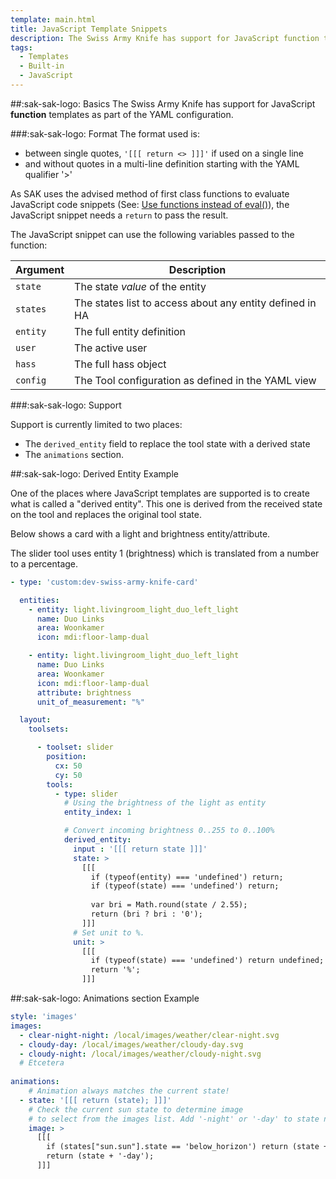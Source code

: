 ```yaml
---
template: main.html
title: JavaScript Template Snippets
description: The Swiss Army Knife has support for JavaScript function templates as part of the YAML configuration. So you can re-use JavaScript snippets.
tags:
  - Templates
  - Built-in
  - JavaScript
---
```

<!-- GT/GL -->

##:sak-sak-logo: Basics
The Swiss Army Knife has support for JavaScript **function** templates as part of the YAML configuration.


###:sak-sak-logo: Format
The format used is:

- between single quotes, `'[[[ return <> ]]]'` if used on a single line
- and without quotes in a multi-line definition starting with the YAML qualifier '>'

As SAK uses the advised method of first class functions to evaluate JavaScript code snippets (See: [Use functions instead of eval()](https://developer.mozilla.org/en-US/docs/Web/JavaScript/Reference/Global_Objects/eval)), the JavaScript snippet needs a `return` to pass the result.

The JavaScript snippet can use the following variables passed to the function:

| Argument | Description |
| -------- | ----------- |
| `state`  | The state *value* of the entity |
| `states` | The states list to access about any entity defined in HA |
| `entity` | The full entity definition |
| `user`   | The active user |
| `hass`   | The full hass object |
| `config` | The Tool configuration as defined in the YAML view |

###:sak-sak-logo: Support

Support is currently limited to two places:

- The `derived_entity` field to replace the tool state with a derived state
- The `animations` section.

##:sak-sak-logo: Derived Entity Example

One of the places where JavaScript templates are supported is to create what is called a "derived entity".
This one is derived from the received state on the tool and replaces the original tool state.

Below shows a card with a light and brightness entity/attribute.

The slider tool uses entity 1 (brightness) which is translated from a number to a percentage.

```yaml title="view-sake2.yml" linenums="1" hl_lines="13 29 31 40"
- type: 'custom:dev-swiss-army-knife-card'

  entities: 
    - entity: light.livingroom_light_duo_left_light
      name: Duo Links
      area: Woonkamer
      icon: mdi:floor-lamp-dual

    - entity: light.livingroom_light_duo_left_light
      name: Duo Links
      area: Woonkamer
      icon: mdi:floor-lamp-dual
      attribute: brightness
      unit_of_measurement: "%"

  layout:
    toolsets:

      - toolset: slider
        position:
          cx: 50
          cy: 50
        tools:
          - type: slider
            # Using the brightness of the light as entity
            entity_index: 1

            # Convert incoming brightness 0..255 to 0..100%
            derived_entity:
              input : '[[[ return state ]]]'
              state: >
                [[[
                  if (typeof(entity) === 'undefined') return;
                  if (typeof(state) === 'undefined') return;
                  
                  var bri = Math.round(state / 2.55);
                  return (bri ? bri : '0');
                ]]]
              # Set unit to %.
              unit: >
                [[[
                  if (typeof(state) === 'undefined') return undefined;
                  return '%';
                ]]]
```

##:sak-sak-logo: Animations section Example

```yaml title="view-sake1.yml" linenums="1" hl_lines="8 10 13"
style: 'images'
images:
  - clear-night-night: /local/images/weather/clear-night.svg
  - cloudy-day: /local/images/weather/cloudy-day.svg
  - cloudy-night: /local/images/weather/cloudy-night.svg
  # Etcetera
  
animations:
    # Animation always matches the current state!
  - state: '[[[ return (state); ]]]'
    # Check the current sun state to determine image
    # to select from the images list. Add '-night' or '-day' to state name.
    image: >
      [[[
        if (states["sun.sun"].state == 'below_horizon') return (state + '-night');
        return (state + '-day');
      ]]]
```

